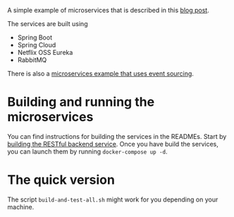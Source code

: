 A simple example of microservices that is described in this [blog post](http://plainoldobjects.com/2014/11/16/deploying-spring-boot-based-microservices-with-docker/).

The services are built using

* Spring Boot
* Spring Cloud
* Netflix OSS Eureka
* RabbitMQ

There is also a [microservices example that uses event sourcing](https://github.com/cer/event-sourcing-examples).

Building and running the microservices
===

You can find instructions for building the services in the READMEs.
Start by [building the RESTful backend service](spring-boot-restful-service).
Once you have build the services, you can launch them by running `docker-compose up -d`.

The quick version
==

The script `build-and-test-all.sh` might work for you depending on your machine.

